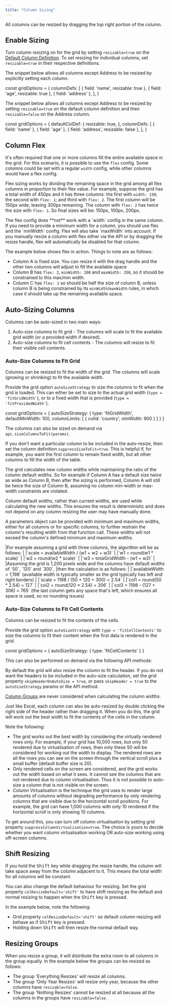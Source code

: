 ```yaml
---
title: "Column Sizing"
---
```


All columns can be resized by dragging the top right portion of the column.

## Enable Sizing
Turn column resizing on for the grid by setting `resizable=true` on the 
[Default Column Definition](/column-definitions/#default-column-definitions). To set resizing for individual columns, 
set `resizable=true` in their respective definitions.

The snippet below allows all columns except Address to be resized by explicitly setting each column.

<snippet>
const gridOptions = {
    columnDefs: [
        { field: 'name', resizable: true },
        { field: 'age', resizable: true },
        { field: 'address' },
    ],
}
</snippet>

The snippet below allows all columns except Address to be resized by setting `resizable=true` on the default column definition and then `resizable=false` on the Address column.

<snippet>
const gridOptions = {
    defaultColDef: {
        resizable: true,
    },
    columnDefs: [
        { field: 'name' },
        { field: 'age' },
        { field: 'address', resizable: false },
    ],
}
</snippet>

## Column Flex

It's often required that one or more columns fill the entire available space in the grid. For this scenario, it is possible to use the `flex` config. Some columns could be set with a regular `width` config, while other columns would have a flex config.

Flex sizing works by dividing the remaining space in the grid among all flex columns in proportion to their flex value. For example, suppose the grid has a total width of 450px and it has three columns: the first with `width: 150`; the second with `flex: 1`; and third with `flex: 2`. The first column will be 150px wide, leaving 300px remaining. The column with `flex: 2` has twice the size with `flex: 1`. So final sizes will be: 150px, 100px, 200px.

<note>
The flex config does **not** work with a `width` config
in the same column. If you need to provide a minimum width for a column,
you should use flex and the `minWidth` config. Flex will also take `maxWidth`
into account.
</note>

<note>
If you manually resize a column with flex either via the API or by dragging the resize handle,
flex will automatically be disabled for that column.
</note>

The example below shows flex in action. Things to note are as follows:

- Column A is fixed size. You can resize it with the drag handle and the other two columns will adjust to fill the available space
- Column B has `flex: 2`, `minWidth: 200` and `maxWidth: 350`, so it should be constrained to this max/min width.
- Column C has `flex: 1` so should be half the size of column B, unless column B is being constrained by its `minWidth`/`maxWidth` rules, in which case it should take up the remaining available space.


<grid-example title='Column Flex' name='flex-columns' type='generated'></grid-example>

## Auto-Sizing Columns

Columns can be auto-sized in two main ways:
1. Auto-size columns to fit grid - The columns will scale to fit the available grid width (or a provided width if desired).
1. Auto-size columns to fit cell contents - The columns will resize to fit their visible cell contents.

### Auto-Size Columns to Fit Grid

Columns can be resized to fit the width of the grid. The columns will scale (growing or shrinking) to fit the available width.

<grid-example title='Auto-Size Columns to Fit Grid' name='column-sizing-to-fit' type='generated'></grid-example>

Provide the grid option `autoSizeStrategy` to size the columns to fit when the grid is loaded. This can either be set to size to the actual grid width (`type = 'fitGridWidth'`), or to a fixed width that is provided (`type = 'fitProvidedWidth'`).

<snippet>
const gridOptions = {
    autoSizeStrategy: {
        type: 'fitGridWidth',
        defaultMinWidth: 100,
        columnLimits: [
            {
                colId: 'country',
                minWidth: 900
            }
        ]
    }
}
</snippet>

<api-documentation source='grid-options/properties.json' section='columnSizing' names='["autoSizeStrategy"]'></api-documentation>

The columns can also be sized on demand via `api.sizeColumnsToFit(params)`.

<api-documentation source='grid-api/api.json' section='columnSizing' names='["sizeColumnsToFit"]' ></api-documentation>

If you don't want a particular column to be included in the auto-resize, then set the column definition `suppressSizeToFit=true`. This is helpful if, for example, you want the first column to remain fixed width, but all other columns to fill the width of the table.

The grid calculates new column widths while maintaining the ratio of the column default widths. So for example
if Column A has a default size twice as wide as Column B, then after the sizing is performed, Column A
will still be twice the size of Column B, assuming no column min-width or max-width constraints are violated.

Column default widths, rather than current widths, are used while calculating the new widths. This ensures
the result is deterministic and does not depend on any column resizing the user may have manually done.

A parameters object can be provided with minimum and maximum widths, either for all columns or for specific columns, to further restrain the column's resulting width from that function call. These widths will not exceed the column's defined minimum and maximum widths.

<note>
|For example assuming a grid with three columns, the algorithm will be as follows:
|
|`scale = availableWidth / (w1 + w2 + w3)`
|
|`w1 = round(w1 * scale)`
|
|`w2 = round(w2 * scale)`
|
|`w3 = totalGridWidth - (w1 + w2)`
|
|Assuming the grid is 1,200 pixels wide and the columns have default widths of `50`, `120` and `300`,
|then the calculation is as follows:
|
|`availableWidth = 1,198` (available width is typically smaller as the grid typically has left and right borders)
|
|`scale = 1198 / (50 + 120 + 300) = 2.54`
|
|`col1 = round(50 * 2.54) = 127`
|
|`col2 = round(120 * 2.54) = 306`
|
|`col3 = 1198 - (127 + 306) = 765` (the last column gets any space that's left, which ensures all space is used, so no rounding issues)
</note>

### Auto-Size Columns to Fit Cell Contents

Columns can be resized to fit the contents of the cells.

<grid-example title='Auto-Size Columns to Fit Cell Contents' name='column-resizing' type='generated'></grid-example>

Provide the grid option `autoSizeStrategy` with `type = 'fitCellContents'` to size the columns to fit their content when the first data is rendered in the grid.

<snippet>
const gridOptions = {
    autoSizeStrategy: {
        type: 'fitCellContents'
    }
}
</snippet>

<api-documentation source='grid-options/properties.json' section='columnSizing' names='["autoSizeStrategy"]'></api-documentation>

This can also be performed on demand via the following API methods:

<api-documentation source='grid-api/api.json' section='columnSizing' names='["autoSizeColumn", "autoSizeColumns", "autoSizeAllColumns"]'></api-documentation>

By default the grid will also resize the column to fit the header. If you do not want the headers to be included in the auto-size calculation, set the grid property `skipHeaderOnAutoSize = true`, or pass `skipHeader = true` to the `autoSizeStrategy` params or the API method.

[Column Groups](/column-groups/) are never considered when calculating the column widths.

Just like Excel, each column can also be auto-resized by double clicking the right side of the header rather than dragging it. When you do this, the grid will work out the best width to fit the contents of the cells in the column.

Note the following:
- The grid works out the best width by considering the virtually rendered rows only. For example, if your grid has 10,000 rows, but only 50 rendered due to virtualisation of rows, then only these 50 will be considered for working out the width to display. The rendered rows are all the rows you can see on the screen through the vertical scroll plus a small buffer (default buffer size is 20).
- Only rendered cells on the screen are considered, and the grid works out the width based on what it sees. It cannot see the columns that are not rendered due to column virtualisation. Thus it is not possible to auto-size a column that is not visible on the screen.
- Column Virtualisation is the technique the grid uses to render large amounts of columns without degrading performance by only rendering columns that are visible due to the horizontal scroll positions. For example, the grid can have 1,000 columns with only 10 rendered if the horizontal scroll is only showing 10 columns.

To get around this, you can turn off column virtualisation by setting grid property `suppressColumnVirtualisation=true`. The choice is yours to decide whether you want column virtualisation working OR auto-size working using off-screen columns.

## Shift Resizing

If you hold the <kbd>Shift</kbd> key while dragging the resize handle, the column will take space away from the column adjacent to it. This means the total width for all columns will be constant.

You can also change the default behaviour for resizing. Set the grid property `colResizeDefault='shift'` to have shift resizing as the default and normal resizing to happen when the <kbd>Shift</kbd> key is pressed.

In the example below, note the following:

- Grid property `colResizeDefault='shift'` so default column resizing will behave as if <kbd>Shift</kbd> key is pressed.
- Holding down <kbd>Shift</kbd> will then resize the normal default way.

<grid-example title='Shift Resizing' name='shift-resizing' type='generated'></grid-example>

## Resizing Groups

When you resize a group, it will distribute the extra room to all columns in the group equally. In the example below the groups can be resized as follows:

- The group 'Everything Resizes' will resize all columns.
- The group 'Only Year Resizes' will resize only year, because the other columns have `resizable=false`.
- The group 'Nothing Resizes' cannot be resized at all because all the columns in the groups have `resizable=false`.

<grid-example title='Resizing Groups' name='resizing-groups' type='generated'></grid-example>
